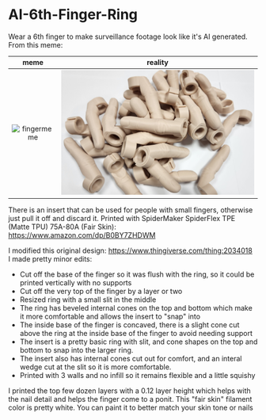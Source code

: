 # AI-6th-Finger-Ring
Wear a 6th finger to make surveillance footage look like it's AI generated. From this meme:

meme       |  reality
:-------------------------:|:-------------------------:
![fingermeme](https://i.imgur.com/DYUaAV9.jpeg)        |  ![finger rings picture](fingers.jpg)



There is an insert that can be used for people with small fingers, otherwise just pull it off and discard it.
Printed with SpiderMaker SpiderFlex TPE (Matte TPU) 75A-80A (Fair Skin): https://www.amazon.com/dp/B0BY7ZHDWM



I modified this original design: https://www.thingiverse.com/thing:2034018  
I made pretty minor edits:
* Cut off the base of the finger so it was flush with the ring, so it could be printed vertically with no supports
* Cut off the very top of the finger by a layer or two
* Resized ring with a small slit in the middle
* The ring has beveled internal cones on the top and bottom which make it more comfortable and allows the insert to "snap" into
* The inside base of the finger is concaved, there is a slight cone cut above the ring at the inside base of the finger to avoid needing support
* The insert is a pretty basic ring with slit, and cone shapes on the top and bottom to snap into the larger ring.
* The insert also has internal cones cut out for comfort, and an interal wedge cut at the slit so it is more comfortable.
* Printed with 3 walls and no infill so it remains flexible and a little squishy

I printed the top few dozen layers with a 0.12 layer height which helps with the nail detail and helps the finger come to a ponit.
This "fair skin" filament color is pretty white. You can paint it to better match your skin tone or nails
